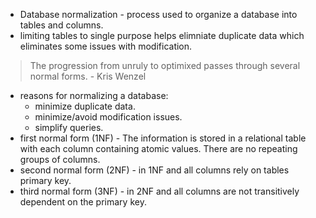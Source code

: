 - Database normalization - process used to organize a database into tables and columns.
- limiting tables to single purpose helps elimniate duplicate data which eliminates some issues with modification.
> The progression from unruly to optimixed passes through several normal forms. - Kris Wenzel
- reasons for normalizing a database:
  - minimize duplicate data.
  - minimize/avoid modification issues.
  - simplify queries.
- first normal form (1NF) - The information is stored in a relational table with each column containing atomic values. There are no repeating groups of columns.
- second normal form (2NF) - in 1NF and all columns rely on tables primary key.
- third normal form (3NF) - in 2NF and all columns are not transitively dependent on the primary key.